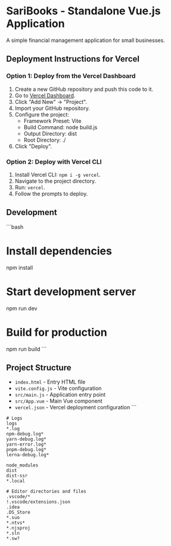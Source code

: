 # SariBooks - Standalone Vue.js Application

A simple financial management application for small businesses.

## Deployment Instructions for Vercel

### Option 1: Deploy from the Vercel Dashboard

1. Create a new GitHub repository and push this code to it.
2. Go to [Vercel Dashboard](https://vercel.com/dashboard).
3. Click "Add New" → "Project".
4. Import your GitHub repository.
5. Configure the project:
   - Framework Preset: Vite
   - Build Command: node build.js
   - Output Directory: dist
   - Root Directory: ./
6. Click "Deploy".

### Option 2: Deploy with Vercel CLI

1. Install Vercel CLI: `npm i -g vercel`.
2. Navigate to the project directory.
3. Run: `vercel`.
4. Follow the prompts to deploy.

## Development

\`\`\`bash
# Install dependencies
npm install

# Start development server
npm run dev

# Build for production
npm run build
\`\`\`

## Project Structure

- `index.html` - Entry HTML file
- `vite.config.js` - Vite configuration
- `src/main.js` - Application entry point
- `src/App.vue` - Main Vue component
- `vercel.json` - Vercel deployment configuration
\`\`\`

```plaintext file=".gitignore"
# Logs
logs
*.log
npm-debug.log*
yarn-debug.log*
yarn-error.log*
pnpm-debug.log*
lerna-debug.log*

node_modules
dist
dist-ssr
*.local

# Editor directories and files
.vscode/*
!.vscode/extensions.json
.idea
.DS_Store
*.suo
*.ntvs*
*.njsproj
*.sln
*.sw?
